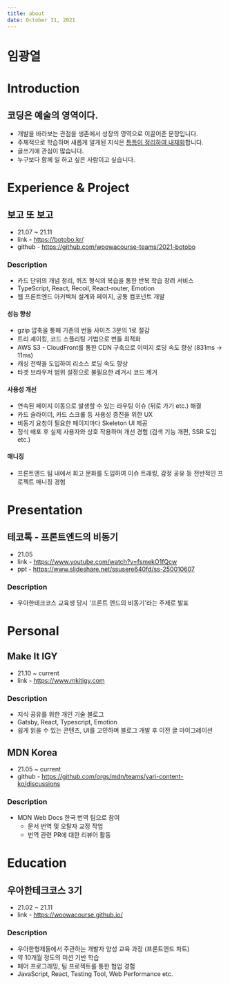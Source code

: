 ```yaml
---
title: about
date: October 31, 2021
---
```


# 임광열

# Introduction

## 코딩은 예술의 영역이다.

- 개발을 바라보는 관점을 생존에서 성장의 영역으로 이끌어준 문장입니다.
- 주체적으로 학습하며 새롭게 알게된 지식은 [틈틈이 정리하여 내재화](https://mkitigy.notion.site/0115bf664d234a99883abce2c5d1b63d)합니다.
- 글쓰기에 관심이 많습니다.
- 누구보다 함께 일 하고 싶은 사람이고 싶습니다.

# Experience & Project

## 보고 또 보고

- 21.07 ~ 21.11
- link - https://botobo.kr/
- github - https://github.com/woowacourse-teams/2021-botobo

### Description

- 카드 단위의 개념 정리, 퀴즈 형식의 복습을 통한 반복 학습 장려 서비스
- TypeScript, React, Recoil, React-router, Emotion
- 웹 프론트엔드 아키텍처 설계와 페이지, 공통 컴포넌트 개발

#### 성능 향상

- gzip 압축을 통해 기존의 번들 사이즈 3분의 1로 절감
- 트리 셰이킹, 코드 스플리팅 기법으로 번들 최적화
- AWS S3 - CloudFront를 통한 CDN 구축으로 이미지 로딩 속도 향상 (831ms → 11ms)
- 캐싱 전략을 도입하여 리소스 로딩 속도 향상
- 타겟 브라우저 범위 설정으로 불필요한 레거시 코드 제거

#### 사용성 개선

- 연속된 페이지 이동으로 발생할 수 있는 라우팅 이슈 (뒤로 가기 etc.) 해결
- 카드 슬라이더, 카드 스크롤 등 사용성 증진을 위한 UX
- 비동기 요청이 필요한 페이지마다 Skeleton UI 제공
- 정식 배포 후 실제 사용자와 상호 작용하며 개선 경험 (검색 기능 개편, SSR 도입 etc.)

#### 매니징

- 프론트엔드 팀 내에서 회고 문화를 도입하여 이슈 트래킹, 감정 공유 등 전반적인 프로젝트 매니징 경험

# Presentation

## 테코톡 - 프론트엔드의 비동기

- 21.05
- link - https://www.youtube.com/watch?v=fsmekO1fQcw
- ppt - https://www.slideshare.net/ssusere640fd/ss-250010607

### Description

- 우아한테크코스 교육생 당시 '프론트 엔드의 비동기'라는 주제로 발표

# Personal

## Make It IGY

- 21.10 ~ current
- link - https://www.mkitigy.com

### Description

- 지식 공유를 위한 개인 기술 블로그
- Gatsby, React, Typescript, Emotion
- 쉽게 읽을 수 있는 콘텐츠, UI를 고민하며 블로그 개발 후 이전 글 마이그레이션

## MDN Korea

- 21.05 ~ current
- github - https://github.com/orgs/mdn/teams/yari-content-ko/discussions

### Description

- MDN Web Docs 한국 번역 팀으로 참여
  - 문서 번역 및 오탈자 교정 작업
  - 번역 관련 PR에 대한 리뷰어 활동

# Education

## 우아한테크코스 3기

- 21.02 ~ 21.11
- link - https://woowacourse.github.io/

### Description

- 우아한형제들에서 주관하는 개발자 양성 교육 과정 (프론트엔드 파트)
- 약 10개월 정도의 미션 기반 학습
- 페어 프로그래밍, 팀 프로젝트를 통한 협업 경험
- JavaScript, React, Testing Tool, Web Performance etc.
